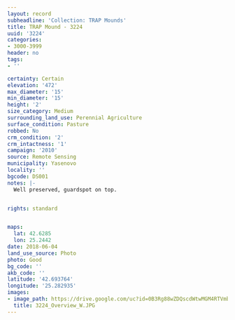 ```yaml
---
layout: record
subheadline: 'Collection: TRAP Mounds'
title: TRAP Mound - 3224
uuid: '3224'
categories:
- 3000-3999
header: no
tags:
- ''

certainty: Certain
elevation: '472'
max_diameter: '15'
min_diameter: '15'
height: '2'
size_category: Medium
surrounding_land_use: Perennial Agriculture
surface_condition: Pasture
robbed: No
crm_condition: '2'
crm_intactness: '1'
campaign: '2010'
source: Remote Sensing
municipality: Yasenovo
locality: ''
bgcode: DS001
notes: |-
  Well preserved, guardspot on top.


rights: standard


maps:
  lat: 42.6285
  lon: 25.2442
date: 2018-06-04
land_use_source: Photo
photo: Good
bg_code: ''
akb_code: ''
latitude: '42.693764'
longitude: '25.282935'
images:
- image_path: https://drive.google.com/uc?id=0B3Rg88wZDQscdWtwMGM4RTVmb1k
  title: 3224_Overview_W.JPG
---
```

